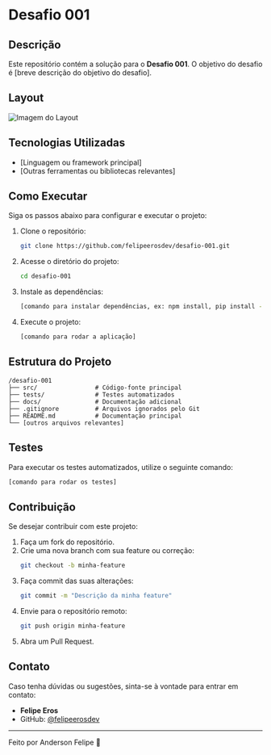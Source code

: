 # Desafio 001

## Descrição
Este repositório contém a solução para o **Desafio 001**. O objetivo do desafio é [breve descrição do objetivo do desafio].

## Layout
![Imagem do Layout](caminho/para/imagem.png)

## Tecnologias Utilizadas
- [Linguagem ou framework principal]
- [Outras ferramentas ou bibliotecas relevantes]

## Como Executar
Siga os passos abaixo para configurar e executar o projeto:

1. Clone o repositório:
   ```sh
   git clone https://github.com/felipeerosdev/desafio-001.git
   ```
2. Acesse o diretório do projeto:
   ```sh
   cd desafio-001
   ```
3. Instale as dependências:
   ```sh
   [comando para instalar dependências, ex: npm install, pip install -r requirements.txt]
   ```
4. Execute o projeto:
   ```sh
   [comando para rodar a aplicação]
   ```

## Estrutura do Projeto
```
/desafio-001
├── src/                # Código-fonte principal
├── tests/              # Testes automatizados
├── docs/               # Documentação adicional
├── .gitignore          # Arquivos ignorados pelo Git
├── README.md           # Documentação principal
└── [outros arquivos relevantes]
```

## Testes
Para executar os testes automatizados, utilize o seguinte comando:
```sh
[comando para rodar os testes]
```

## Contribuição
Se desejar contribuir com este projeto:
1. Faça um fork do repositório.
2. Crie uma nova branch com sua feature ou correção:
   ```sh
   git checkout -b minha-feature
   ```
3. Faça commit das suas alterações:
   ```sh
   git commit -m "Descrição da minha feature"
   ```
4. Envie para o repositório remoto:
   ```sh
   git push origin minha-feature
   ```
5. Abra um Pull Request.

## Contato
Caso tenha dúvidas ou sugestões, sinta-se à vontade para entrar em contato:
- **Felipe Eros**
- GitHub: [@felipeerosdev](https://github.com/felipeerosdev)

---

Feito por Anderson Felipe 🚀



